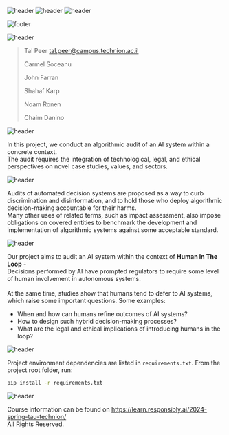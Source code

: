 ![header](https://capsule-render.vercel.app/api?type=waving&color=5B0888&height=300&section=header&text=Responsible%20AI-nl-&fontSize=65&animation=fadeIn&fontColor=F1EAFF&desc=Final%20Project&descSize=46&stroke=243A73&strokeWidth=0)
![header](https://capsule-render.vercel.app/api?type=transparent&color=5B0888&height=65&reversal=true&textBg=True&fontSize=24&fontColor=E5CFF7&text=%20Faculty%20of%20Data%20and%20Decisions%20Science%20-nl-%20&desc=%20Technion%20-%20Israel%20Institute%20of%20Technology&descSize=18&descAlignY=70&fontAlign=50&animation=fadeIn&textBg=True&section=header&stroke=243A73&strokeWidth=0&theme=holi)
![header](https://capsule-render.vercel.app/api?type=transparent&color=5B0888&height=65&reversal=true&textBg=True&fontSize=24&fontColor=E5CFF7&text=Faculty%20of%20Law%20-nl-%20&desc=%20Tel-Aviv%20University&descSize=18&descAlignY=70&descAlignX=50&fontAlign=50&animation=fadeIn&textBg=True&section=header&stroke=243A73&strokeWidth=0&theme=holi)


![footer](https://capsule-render.vercel.app/api?type=waving&color=5B0888&height=100&section=footer&text=%20-nl-%20Spring%202024%20%20&fontSize=28&fontAlign=50&fontColor=F1EAFF&theme=holi)


![header](https://capsule-render.vercel.app/api?type=soft&color=5B0888&height=45&section=header2&text=Authors&fontSize=28&fontAlign=7&fontColor=E5CFF7&reversal=false&theme=holi)
> Tal Peer tal.peer@campus.technion.ac.il
> 
> Carmel Soceanu
> 
> John Farran 
>
> Shahaf Karp
>
> Noam Ronen
>
> Chaim Danino

![header](https://capsule-render.vercel.app/api?type=soft&color=5B0888&height=45&section=header&text=Background&fontSize=28&fontAlign=10&fontColor=E5CFF7&reversal=true&theme=holi)

In this project, we conduct an algorithmic audit of an AI system within a concrete context.<br>
The audit requires the integration of technological, legal, and ethical perspectives on novel case studies, values, and sectors.<br>

![header](https://capsule-render.vercel.app/api?type=transparent&color=5B0888&height=30&section=header&text=Algorithmic%20Audits&fontSize=20&fontAlign=11.5&fontColor=E5CFF7&reversal=false&textBg=true&theme=holi)

Audits of automated decision systems are proposed as a way to curb discrimination and disinformation, and to hold those who deploy algorithmic decision-making accountable for their harms.<br>
Many other uses of related terms, such as impact assessment, also impose obligations on covered entities to benchmark the development and implementation of algorithmic systems against some acceptable standard.

![header](https://capsule-render.vercel.app/api?type=transparent&color=5B0888&height=30&section=header&text=Human%20In%20%The%20Loop&fontSize=20&fontAlign=11.5&fontColor=E5CFF7&reversal=false&textBg=true&theme=holi)

Our project aims to audit an AI system within the context of **Human In The Loop** - <br>
Decisions performed by AI have prompted regulators to require some level of human involvement in autonomous systems.<br><br>
At the same time, studies show that humans tend to defer to AI systems, which raise some important questions. Some examples:<br> 
- When and how can humans refine outcomes of AI systems?<br>
- How to design such hybrid decision-making processes?<br>
- What are the legal and ethical implications of introducing humans in the loop? 

![header](https://capsule-render.vercel.app/api?type=soft&color=5B0888&height=45&section=header&text=Dependencies&fontSize=28&fontAlign=11.5&fontColor=E5CFF7&reversal=true&theme=holi)

Project environment dependencies are listed in `requirements.txt`.
From the project root folder, run:

```bash
pip install -r requirements.txt
```


![header](https://capsule-render.vercel.app/api?type=soft&color=5B0888&height=45&section=header&text=Acknowledgment&fontSize=28&fontAlign=14&fontColor=E5CFF7&reversal=true&theme=holi)

Course information can be found on https://learn.responsibly.ai/2024-spring-tau-technion/ <br>
All Rights Reserved.
